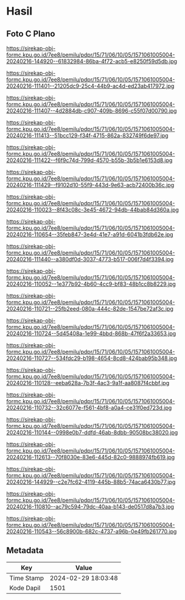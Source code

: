 # Hasil

## Foto C Plano

https://sirekap-obj-formc.kpu.go.id/7ee8/pemilu/pdpr/15/71/06/10/05/1571061005004-20240216-144920--61832984-86ba-4f72-acb5-e8250f59d5db.jpg

https://sirekap-obj-formc.kpu.go.id/7ee8/pemilu/pdpr/15/71/06/10/05/1571061005004-20240216-111401--21205dc9-25c4-44b9-ac4d-ed23ab417972.jpg

https://sirekap-obj-formc.kpu.go.id/7ee8/pemilu/pdpr/15/71/06/10/05/1571061005004-20240216-111407--4d2884db-c907-409b-8696-c55f07d00790.jpg

https://sirekap-obj-formc.kpu.go.id/7ee8/pemilu/pdpr/15/71/06/10/05/1571061005004-20240216-111413--51bcc129-f34f-4715-862a-832749f6de97.jpg

https://sirekap-obj-formc.kpu.go.id/7ee8/pemilu/pdpr/15/71/06/10/05/1571061005004-20240216-111422--f6f9c74d-799d-4570-b55b-3b5b1e6153d8.jpg

https://sirekap-obj-formc.kpu.go.id/7ee8/pemilu/pdpr/15/71/06/10/05/1571061005004-20240216-111429--f9102d10-55f9-443d-9e63-acb72400b36c.jpg

https://sirekap-obj-formc.kpu.go.id/7ee8/pemilu/pdpr/15/71/06/10/05/1571061005004-20240216-110023--8f43c08c-3e45-4672-94db-44bab84d360a.jpg

https://sirekap-obj-formc.kpu.go.id/7ee8/pemilu/pdpr/15/71/06/10/05/1571061005004-20240216-110654--35feb847-3e4d-41e7-a91d-6041b3fdb62e.jpg

https://sirekap-obj-formc.kpu.go.id/7ee8/pemilu/pdpr/15/71/06/10/05/1571061005004-20240216-111440--a380df0d-3037-4773-b517-006f7d4f3394.jpg

https://sirekap-obj-formc.kpu.go.id/7ee8/pemilu/pdpr/15/71/06/10/05/1571061005004-20240216-110052--1e377b92-4b60-4cc9-bf83-48b1cc8b8229.jpg

https://sirekap-obj-formc.kpu.go.id/7ee8/pemilu/pdpr/15/71/06/10/05/1571061005004-20240216-110721--25fb2eed-080a-444c-82de-1547be72af3c.jpg

https://sirekap-obj-formc.kpu.go.id/7ee8/pemilu/pdpr/15/71/06/10/05/1571061005004-20240216-110724--5d45408a-1e99-4bbd-868b-47f6f2a33653.jpg

https://sirekap-obj-formc.kpu.go.id/7ee8/pemilu/pdpr/15/71/06/10/05/1571061005004-20240216-110727--534fdc29-b198-4654-8cd8-424bab95b348.jpg

https://sirekap-obj-formc.kpu.go.id/7ee8/pemilu/pdpr/15/71/06/10/05/1571061005004-20240216-110128--eeba628a-7b3f-4ac3-9a1f-aa8087f4cbbf.jpg

https://sirekap-obj-formc.kpu.go.id/7ee8/pemilu/pdpr/15/71/06/10/05/1571061005004-20240216-110732--32c6077e-f561-4bf8-a0a4-ce31f0ed723d.jpg

https://sirekap-obj-formc.kpu.go.id/7ee8/pemilu/pdpr/15/71/06/10/05/1571061005004-20240216-110144--0998e0b7-ddfd-46ab-8dbb-90508bc38020.jpg

https://sirekap-obj-formc.kpu.go.id/7ee8/pemilu/pdpr/15/71/06/10/05/1571061005004-20240216-112613--70f8030e-83e6-445d-82c0-9888974fb619.jpg

https://sirekap-obj-formc.kpu.go.id/7ee8/pemilu/pdpr/15/71/06/10/05/1571061005004-20240216-144929--c2e7fc62-4119-445b-88b5-74aca6430b77.jpg

https://sirekap-obj-formc.kpu.go.id/7ee8/pemilu/pdpr/15/71/06/10/05/1571061005004-20240216-110810--ac79c594-79dc-40aa-b143-de0517d8a7b3.jpg

https://sirekap-obj-formc.kpu.go.id/7ee8/pemilu/pdpr/15/71/06/10/05/1571061005004-20240216-110543--56c8900b-682c-4737-a96b-0e49fb261770.jpg


## Metadata

| Key        | Value               |
| ---------- | ------------------- |
| Time Stamp | 2024-02-29 18:03:48 |
| Kode Dapil | 1501                |



